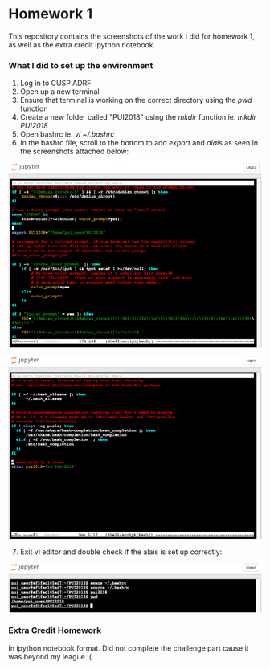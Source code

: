 # Homework 1

This repository contains the screenshots of the work I did for homework 1, as well as the extra credit ipython notebook.  

### What I did to set up the environment

1) Log in to CUSP ADRF
2) Open up a new terminal
3) Ensure that terminal is working on the correct directory using the _pwd_ function
4) Create a new folder called "PUI2018" using the _mkdir_ function ie. _mkdir PUI2018_ 
5) Open bashrc ie. _vi ~/.bashrc_
6) In the bashrc file, scroll to the bottom to add _export_ and _alais_ as seen in the screenshots attached below: 

![export](1_Qinyu.png)

![alais](2_Qinyu.png)

7) Exit vi editor and double check if the alais is set up correctly:

![checking](3_Qinyu.png)

### Extra Credit Homework

In ipython notebook format. Did not complete the challenge part cause it was beyond my league :(  